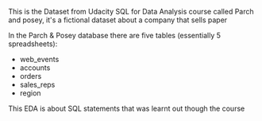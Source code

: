 This is the Dataset from Udacity SQL for Data Analysis course called Parch and posey, it's a fictional dataset about a company that sells paper

In the Parch & Posey database there are five tables (essentially 5 spreadsheets):

- web_events
- accounts
- orders
- sales_reps
- region

This EDA is about SQL statements that was learnt out though the course
